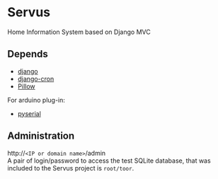 Servus
======

Home Information System based on Django MVC


Depends
--------

* [django](https://www.djangoproject.com/download "Django project oficial site")
* [django-cron](https://github.com/Tivix/django-cron "to perform tasks on schedule")
* [Pillow](https://github.com/python-imaging/Pillow "it is necessary for the slideshow")

For arduino plug-in:
* [pyserial](https://pypi.python.org/pypi/pyserial)


Administration
--------

http://`<IP or domain name>`/admin  
A pair of login/password to access the test SQLite database, that was included to the Servus project is `root/toor`.